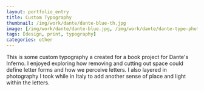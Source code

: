 ```yaml
---
layout: portfolio_entry
title: Custom Typography
thumbnail: /img/work/dante/dante-blue-th.jpg
image: [/img/work/dante/dante-blue.jpg, /img/work/dante/dante-type-photo.jpg]
tags: [design, print, typography]
categories: other
---
```


This is some custom typography a created for a book project for Dante's Inferno. I enjoyed exploring how removing and cutting out space could define letter forms and how we perceive letters. I also layered in photography I took while in Italy to add another sense of place and light within the letters.